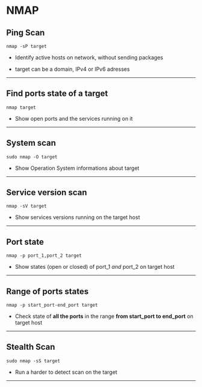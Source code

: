 # NMAP


## Ping Scan
```shell
nmap -sP target
```

- Identify active hosts on network, without sending packages

- target can be a domain, IPv4 or IPv6 adresses
----
## Find ports state of a target
```shell
nmap target
```
- Show open ports and the services running on it
----
## System scan
```shell
sudo nmap -O target
```
- Show Operation System informations about target
----

## Service version scan
```shell
nmap -sV target
```
- Show services versions running on the target host
----
## Port state
```shell
nmap -p port_1,port_2 target
```

- Show states (open or closed) of port_1 _and_ port_2 on target host
----
## Range of ports states
```shell
nmap -p start_port-end_port target
```

- Check state of **all the ports** in the range **from start_port to end_port** on target host
----
## Stealth Scan
```shell
sudo nmap -sS target
```

- Run a harder to detect scan on the target
----
